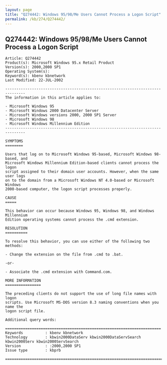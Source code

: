 ```yaml
---
layout: page
title: "Q274442: Windows 95/98/Me Users Cannot Process a Logon Script"
permalink: /kb/274/Q274442/
---
```


## Q274442: Windows 95/98/Me Users Cannot Process a Logon Script

	Article: Q274442
	Product(s): Microsoft Windows 95.x Retail Product
	Version(s): 2000,2000 SP1
	Operating System(s): 
	Keyword(s): kbenv kbnetwork
	Last Modified: 22-JUL-2002
	
	-------------------------------------------------------------------------------
	The information in this article applies to:
	
	- Microsoft Windows 95 
	- Microsoft Windows 2000 Datacenter Server 
	- Microsoft Windows versions 2000, 2000 SP1 Server 
	- Microsoft Windows 98 
	- Microsoft Windows Millennium Edition 
	-------------------------------------------------------------------------------
	
	SYMPTOMS
	========
	
	Users that log on to Microsoft Windows 95-based, Microsoft Windows 98-based, and
	Microsoft Windows Millennium Edition-based clients cannot process the logon
	script assigned to their domain user accounts. However, when the same user logs
	on to the domain from a Microsoft Windows NT 4.0-based or Microsoft Windows
	2000-based computer, the logon script processes properly.
	
	CAUSE
	=====
	
	This behavior can occur because Windows 95, Windows 98, and Windows Millennium
	Edition operating systems cannot process the .cmd extension.
	
	RESOLUTION
	==========
	
	To resolve this behavior, you can use either of the following two methods:
	
	- Change the extension on the file from .cmd to .bat.
	
	-or-
	
	- Associate the .cmd extension with Command.com.
	
	MORE INFORMATION
	================
	
	The preceding clients do not support the use of long file names with logon
	scripts. Use Microsoft MS-DOS version 8.3 naming conventions when you name the
	logon script file.
	
	Additional query words:
	
	======================================================================
	Keywords          : kbenv kbnetwork 
	Technology        : kbwin2000DataServ kbwin2000DataServSearch kbwin2000Serv kbwin2000ServSearch
	Version           : :2000,2000 SP1
	Issue type        : kbprb
	
	=============================================================================
	
